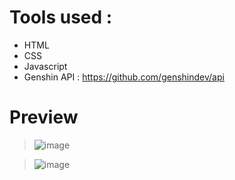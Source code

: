 # Tools used :
- HTML
- CSS
- Javascript
- Genshin API : https://github.com/genshindev/api

# Preview
> ![image](https://user-images.githubusercontent.com/71302069/137574002-d7d4c15b-7cd6-4c27-a21a-2137e55ee9c8.png)

> ![image](https://user-images.githubusercontent.com/71302069/137574017-5b722e50-d63c-4ff6-aadf-7bde1a2ec505.png)
